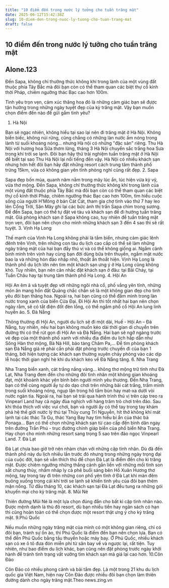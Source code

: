 ```yaml
---
title: "10 điểm đến trong nước lý tưởng cho tuần trăng mật"
date: 2025-06-12T15:42:38Z
slug: 10-diem-den-trong-nuoc-ly-tuong-cho-tuan-trang-mat
draft: false
---
```


## 10 điểm đến trong nước lý tưởng cho tuần trăng mật

## Alone.123

Đến Sapa, không chỉ thưởng thức không khí trong lành của một vùng đất thuộc phía Tây Bắc mà đôi bạn còn có thể tham quan các biệt thự cổ kính thời Pháp, chiêm ngưỡng thác Bạc cao hơn 100m.

 
Tình yêu trọn vẹn, cảm xúc thăng hoa đó là những cảm giác bạn sẽ được tận hưởng trong những ngày tuyệt đẹp của kỳ trăng mật. Vậy bạn muốn chọn điểm đến nào để gửi gắm tình yêu?
1. Hà Nội

Bạn sẽ ngạc nhiên, không hiểu tại sao lại nên đi trăng mật ở Hà Nội. Không biển biếc, không núi rừng, cũng chẳng có những làn nước ấm nóng trong lành từ suối khoáng nóng… nhưng Hà nội có những "đặc sản" riêng. Thu Hà Nội với hương hoa Sữa thơm lừng, tháng 3 Hà Nội chuyển sắc trắng hoa Sưa trong khí trời se lạnh. Đôi bạn hãy thử trải nghiệm tuần trăng mật ở Hà Nội để biết tại sao Thu Hà Nội lại nổi tiếng đến vậy.
Hà Nội có nhiều khách sạn nhưng hơn hết đôi bạn hãy đặt những resort cách trung tâm thành phố trừng 15km, vừa có không gian yên tĩnh phòng nghỉ cũng rất đẹp.
2. Sapa

Sapa đẹp bốn mùa, quanh năm nằm trong mây lúc ẩn, lúc hiện vừa kỳ vỹ, vừa thơ mộng. Đến Sapa, không chỉ thưởng thức không khí trong lành của một vùng đất thuộc phía Tây Bắc mà đôi bạn còn có thể tham quan các biệt thự cổ kính thời Pháp, chiêm ngưỡng thác Bạc cao hơn 100m, tìm hiểu cuộc sống của người H’Mông ở bản Cát Cát, tham gia chợ tình vào thứ 7 hay leo lên Cổng Trời, Sân Mây ghi lại các bức ảnh thị trấn Sapa chìm trong sương.
Để đến Sapa, bạn có thể tự đặt vé tàu và khách sạn để đi hưởng tuần trăng mật. Giá phòng khách sạn ở Sapa không cao, tuy nhiên để tuần trăng mật trọn vẹn, đôi bạn nên chọn cho mình những khách sạn 3 đến 4 sao thì sẽ rất tuyệt.
3. Vịnh Hạ Long

Thế mạnh của Vịnh Hạ Long không phải là tắm biển, nhưng cảm giác lênh đênh trên Vịnh, trên những con tàu du lịch cao cấp có thể sẽ làm những ngày trăng mật của hai bạn đầy thú vị và có thể không giống ai. Ngắm cảnh bình minh trên vịnh hay cùng bạn đời dùng bữa trên thuyền, ngắm mặt nước bao la và những hòn đảo nhấp nhô, thoắt ẩn thoắt hiện.
Vịnh Hạ Long là thành phố du lịch lớn nên tìm một khách sạn ưng ý ở Hạ Long cũng không khó. Tuy nhiên, bạn nên cân nhắc đặt khách sạn ở đâu: tại Bãi Cháy, tại Tuần Châu hay tại trung tâm thành phố Hạ Long.
4. Hội An

Hội An êm ả và tuyệt đẹp với những ngôi nhà cổ, phố vắng yên tĩnh, những món ăn mang hồn đất Quảng chắc chắn sẽ là một không gian đẹp cho tình yêu đôi bạn thăng hoa. Ngoài ra, hai bạn cũng có thể đắm mình trong làn nước trong xanh của biển Cửa Đại. Đi Hội An thì tốt nhất hai bạn nên chọn ngày rằm, sẽ có tắt điện đốt đèn lồng, có thể ngắm phố cổ Hội An lung linh huyền ảo.
5. Đà Nẵng

Thông thường đi Hội An, người du lịch sẽ đi một dải, Huế - Hội An – Đà Nẵng, tuy nhiên, nếu hai bạn không muốn kéo dài thời gian di chuyển trên đường thì có thể rút gọn đi Hội An và Đà Nẵng. Hai bạn sẽ ngỡ ngàng trước vẻ đẹp của một thành phố xanh với nhiều địa điểm du lịch hấp dẫn như Sông Hàn thơ mộng, Bà Nà Hill, bảo tàng Chăm Pa,...
Để tìm phòng khách sạn Đà Nẵng giá rẻ phải cần phải đặt phòng trước chuyến đi của bạn 1 tháng, bởi hiện tượng các khách sạn thường xuyên cháy phòng vào các dịp lễ hoặc thời gian nghỉ hè khi du khách kéo về Đà Nẵng tăng.
6. Nha Trang

Nha Trang biển xanh, cát trắng nắng vàng... không thơ mộng trữ tình như Đà Lạt, Nha Trang đem đến cho những đôi tình nhân một không gian khoáng đạt, một khoảnh khác yên bình bên người mình yêu thương. Đến Nha Trang, bạn có thể cùng người ấy tự do dạo chơi trên những bãi cát trắng, trầm mình trong suối khoáng nóng, ngụp lặn trong hồ tắm bùn hay mat-xa dưới vòi nước ngàn tia. Ngoài ra, hai bạn sẽ trải qua hành trình thú vị trên cáp treo ra Vinpearl Land hay cả ngày đùa nghịch với hàng trăm trò chơi trên đảo. Sau khi thỏa thích với việc vui chơi, bạn và người ấy có thể tay trong tay khám phá hệ thế giới nước lý thú tại Thủy cung Trí Nguyễn, hít thở không khí mát lạnh tại các thác Tà Gụ, thác Yang Bay hay tìm hiểu bí ẩn của thác bà Ponaga…
Bạn có thể chọn những khách sạn từ cao cấp đến bình dân ngay trên đường Trần Phú - trục đường chính giáp biển của phố biển Nha Trang. Hay chọn cho mình những resort sang trọng 5 sao trên đảo ngọc Vinpearl Land.
7. Đà Lạt

Đà Lạt chưa bao giờ trở nên nhàm chán với những cặp tình nhân. Dù đã đến thành phố này du lịch nhiều lần trước đó nhưng trong những ngày trọng đại của cuộc đời, bạn sẽ vẫn thích thú để chọn Đà Lạt là điểm đến cho kì trăng mật. Được chiêm ngưỡng những thắng cảnh gắn liền với những mối tình son sắt chung thủy, nhấm nháp ly cà phê buổi sáng bên Hồ Xuân Hương thơ mộng, tay trong tay đi trên những con phố yên tĩnh ở Đà Lạt khi màn đêm buông xuống trong cái khí trời se lạnh sẽ khiến tình yêu của đôi bạn thêm mặn nồng.
Từ đầu tháng 10, các khách sạn tại Đà Lạt đều tung ra những gói khuyến mại cho kỳ trăng mật.
8. Mũi Né

Thiên đường Mũi Né là một lựa chọn đúng đắn cho bất kì cặp tình nhân nào. Được mệnh dạnh là thủ đô resort, dù bạn nhiều tiền hay ngân sách có hạn thì cũng hoàn toàn có thể chọn được một resort thật ưng ý cho kỳ trăng mật.
9.Phú Quốc

Nếu muốn những ngày trăng mật của mình có một không gian riêng, chỉ có đôi bạn, tránh sự ồn ào, thì Phú Quốc là điểm đến bạn nên chọn lựa. Bạn có thể đến Phú Quốc bằng tầu thuyền hoặc máy bay. Ở Phú Quốc, nhiều khách sạn có xe ô tô đưa đón miễn phí từ sân bay về và ngược lại, rất tiện. Tuy nhiên, như bao điểm du lịch khác, bạn cũng nên đặt phòng trước ngày khởi hành để tránh tình trạng vất vưởng tìm khách sạn mà giá lại cao hơn.
10.Côn Đảo

Côn Đảo có nhiều phong cảnh và bãi tắm đẹp. Là một trong 21 khu du lịch quốc gia Việt Nam, hiện nay Côn Đảo được nhiều đôi bạn chọn làm thiên đường dành cho ngày trăng mật.Theo news.zing.vn